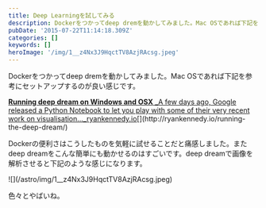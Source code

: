 ```yaml
---
title: Deep Learningを試してみる
description: Dockerをつかってdeep dremを動かしてみました。Mac OSであれば下記を参考にセットアップするのが良い感じです。
pubDate: '2015-07-22T11:14:18.309Z'
categories: []
keywords: []
heroImage: '/img/1__z4Nx3J9HqctTV8AzjRAcsg.jpeg'
---
```


Dockerをつかってdeep dremを動かしてみました。Mac OSであれば下記を参考にセットアップするのが良い感じです。

[**Running deep dream on Windows and OSX**
_A few days ago, Google released a Python Notebook to let you play with some of their very recent work on visualisation…_ryankennedy.io](http://ryankennedy.io/running-the-deep-dream/ "http://ryankennedy.io/running-the-deep-dream/")[](http://ryankennedy.io/running-the-deep-dream/)

Dockerの便利さはこうしたものを気軽に試せることだと痛感しました。またdeep dreamをこんな簡単にも動かせるのはすごいです。deep dreamで画像を解析させると下記のような感じになります。

![]\(/astro/img/1__z4Nx3J9HqctTV8AzjRAcsg.jpeg)

色々とやばいね。